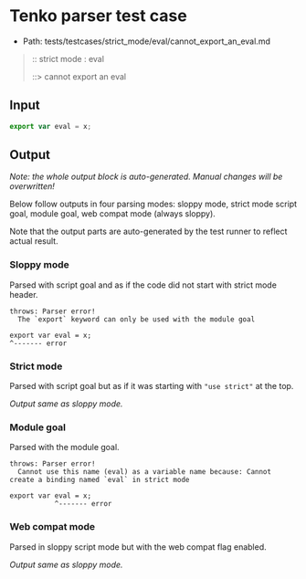 # Tenko parser test case

- Path: tests/testcases/strict_mode/eval/cannot_export_an_eval.md

> :: strict mode : eval
>
> ::> cannot export an eval

## Input


`````js
export var eval = x;
`````

## Output

_Note: the whole output block is auto-generated. Manual changes will be overwritten!_

Below follow outputs in four parsing modes: sloppy mode, strict mode script goal, module goal, web compat mode (always sloppy).

Note that the output parts are auto-generated by the test runner to reflect actual result.

### Sloppy mode

Parsed with script goal and as if the code did not start with strict mode header.

`````
throws: Parser error!
  The `export` keyword can only be used with the module goal

export var eval = x;
^------- error
`````

### Strict mode

Parsed with script goal but as if it was starting with `"use strict"` at the top.

_Output same as sloppy mode._

### Module goal

Parsed with the module goal.

`````
throws: Parser error!
  Cannot use this name (eval) as a variable name because: Cannot create a binding named `eval` in strict mode

export var eval = x;
           ^------- error
`````


### Web compat mode

Parsed in sloppy script mode but with the web compat flag enabled.

_Output same as sloppy mode._
